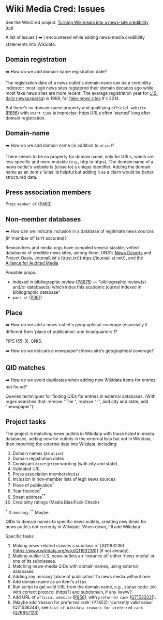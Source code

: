 # Wiki Media Cred: Issues
See the WikiCred project: [Turning Wikimedia into a news-site credibility tool](https://misinfocon.com/turning-wikimedia-into-a-news-site-credibility-tool-422dbf28fdec).

A list of issues ( :arrow_right: ) encountered while adding news-media credibility statements into Wikidata.



## Domain registration
:arrow_right: How do we add domain-name registration date?

The registration date of a news outlet's domain name can be a credibility indicator: most legit news sites registered their domain decades ago while most fake news sites are more recent: The average registration year for [U.S. daily newspapers](https://docs.google.com/spreadsheets/d/1WPU3ILa6YAFoKwryXQWudXv_MCzCaseBL-PrjlbfnFg/edit#gid=30371215)g) is 1998, for [fake-news sites](https://docs.google.com/spreadsheets/d/1ck1_FZC-97uDLIlvRJDTrGqBk0FuDe9yHkluROgpGS8/edit#gid=1144285784) it's 2014.

But there's no domain-name property and qualifying `official website` ([P856](https://www.wikidata.org/wiki/Property:P856)) with `start time` is imprecise: https URLs often 'started' long after domain registration.

## Domain-name
:arrow_right: How do we add domain name (in addition to `alias`)?

There seems to be no property for domain name, only for URLs, which are less specific and more mutable (e.g., http to https). The domain name of a news outlet's website is (close to) a unique identifier. Adding the domain name as an item's 'alias' is helpful but adding it as a claim would be better structured data.



## Press association members
Prop: `member of` ([P463](https://www.wikidata.org/wiki/Property:P463))

## Non-member databases
:arrow_right: How can we indicate inclusion in a database of legitimate news sources (if ‘member of’ isn’t accurate)? 

Researchers and media orgs have compiled several sizable, vetted databases of credible news sites, among them: UNS's [News Deserts](https://www.usnewsdeserts.com/) and [Project Oasis](https://www.projectnewsoasis.com/), JournalList's [trust.txt]{https://journallist.net/), and the [Alliance for Audited Media](https://auditedmedia.com/)

Possible props: 
* indexed in bibliographic review ([P8875](https://www.wikidata.org/wiki/Property:P8875)) — "bibliographic review(s) and/or database(s) which index this academic journal
indexed in bibliographic database"
* `part of` ([P361](https://www.wikidata.org/wiki/Property:P361))

## Place
:arrow_right: How do we add a news-outlet's geographical coverage (especially if different from ‘place of publication' and headquarters’)?

FIPS (55-3), GNIS.

:arrow_right: How do we indicate a newspaper's/news site's geographical coverage?

## QID matches
:arrow_right: How do we avoid duplicates when adding new Wikidata items for entries not found?

Queries techniques for finding QIDs for entries in external databases. (With regex searches that: remove "The ", replace "-", add city and state, add "newspaper")

## Project tasks
The project is matching news outlets in Wikidata with those listed in media databases, adding new for outlets in the external lists but not in Wikidata, then importing the external data into Wikdata, including:
1. Domain names (as `alias`)
1. Domain registration dates
2. Consistant `description` wording (with city and state)
1. Validated URL
1. Press association membership(s)
1. Inclusion in non-member lists of legit news sources
1. Place of publication<sup>*</sup>
1. Year founded<sup>*</sup> 
1. Street address<sup>**</sup>
1. Credibility ratings (Media Bias/Fack Check)


<sup>*</sup> If missing.
<sup>**</sup> Maybe.

QIDs to domain names to specific news outlets, creating new itmes for news outlets not currenty in Wikidate. When down, I'll add Wikidata 

Specific tasks:
1. Making news-related classes a subclass of [(Q1193236)(https://www.wikidata.org/wiki/Q1193236)] (if not already).
1. Making outlier U.S. news outlets an 'instance of' either 'news media' or one of its subclasses.
1. Matching news-media QIDs with domain names, using external databases.
1. Adding any missing 'place of publication' to news media without one.
1. Add domain name as an item's `alias`.
1. Run script to get valid URL from the domain name, e.g., status code: `200`, with correct protocol (https?) and subdomain, if any (www?.
1. Add URL of `official website` ([P856](https://www.wikidata.org/wiki/Property:P856)), with `preferred rank` ([Q71533031](https://www.wikidata.org/wiki/Q71533031)).
1. (Maybe add 'reason for preferred rank' (P7452): 'currently valid value' (Q71536244), see `list of Wikidata reasons for preferred rank` ([Q76637123](https://www.wikidata.org/wiki/Q76637123)).



<!--
## Notes
`news media` [(Q1193236)(https://www.wikidata.org/wiki/Q1193236)]
[news media and its subclasses](https://angryloki.github.io/wikidata-graph-builder/?item=Q1193236&property=P279&mode=reverse&sc_color=%231c5ec3c4&sc_width=5)
`` ([](https://www.wikidata.org/wiki/Property:))

https://github.com/ikatyang/emoji-cheat-sheet/tree/master
https://docs.github.com/en/get-started/writing-on-github/getting-started-with-writing-and-formatting-on-github/basic-writing-and-formatting-syntax


:arrow_right: Clark Fork Valley Press	and Mineral Independent merger, [shares domain name](https://vp-mi.com/).
-->


